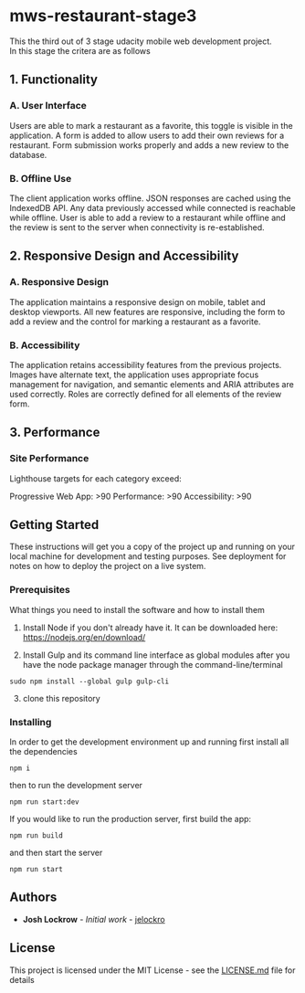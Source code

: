 # mws-restaurant-stage3

This the third out of 3 stage udacity mobile web development project.  
In this stage the critera are as follows 

## 1. Functionality

### A. User Interface
Users are able to mark a restaurant as a favorite, this toggle is visible in the application. A form is added to allow users to add their own reviews for a restaurant. Form submission works properly and adds a new review to the database.

### B. Offline Use
The client application works offline. JSON responses are cached using the IndexedDB API. Any data previously accessed while connected is reachable while offline. User is able to add a review to a restaurant while offline and the review is sent to the server when connectivity is re-established.

## 2. Responsive Design and Accessibility

### A. Responsive Design
The application maintains a responsive design on mobile, tablet and desktop viewports. All new features are responsive, including the form to add a review and the control for marking a restaurant as a favorite.

### B. Accessibility
The application retains accessibility features from the previous projects. Images have alternate text, the application uses appropriate focus management for navigation, and semantic elements and ARIA attributes are used correctly. Roles are correctly defined for all elements of the review form.

## 3. Performance

### Site Performance
Lighthouse targets for each category exceed:

Progressive Web App: >90
Performance: >90
Accessibility: >90

## Getting Started

These instructions will get you a copy of the project up and running on your local machine for development and testing purposes. See deployment for notes on how to deploy the project on a live system.

### Prerequisites

What things you need to install the software and how to install them

1. Install Node if you don't already have it. It can be downloaded here: https://nodejs.org/en/download/

2. Install Gulp and its command line interface as global modules after you have the node package manager through the command-line/terminal
```
sudo npm install --global gulp gulp-cli
```
3. clone this repository

### Installing

In order to get the development environment up and running first install all the dependencies

```
npm i
```

then to run the development server

```
npm run start:dev
```

If you would like to run the production server, first build the app:

```
npm run build
```

and then start the server

```
npm run start 
```

## Authors

* **Josh Lockrow** - *Initial work* - [jelockro ](https://github.com/jelockro)


## License

This project is licensed under the MIT License - see the [LICENSE.md](LICENSE.md) file for details
